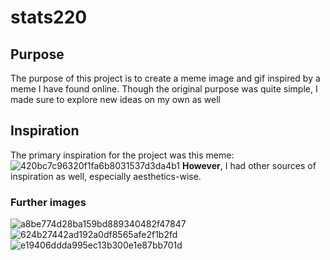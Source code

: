 # stats220


## Purpose

The purpose of this project is to create a meme image and gif inspired by a meme I have found online. Though the original purpose was quite simple, I made sure to explore new ideas on my own as well

## Inspiration

The primary inspiration for the project was this meme:
![420bc7c96320f1fa6b8031537d3da4b1](https://github.com/amelie-prentice/stats220/assets/163201054/2741e26f-b79f-42aa-9cef-6cc400cf1ebf)
**However**, I had other sources of inspiration as well, especially aesthetics-wise.
### Further images

![a8be774d28ba159bd889340482f47847](https://github.com/amelie-prentice/stats220/assets/163201054/18da91bf-e171-4c15-a828-10e23b728bee)
![624b27442ad192a0df8565afe2f1b2fd](https://github.com/amelie-prentice/stats220/assets/163201054/f2e5d13a-ce5c-4f1d-879c-e9dc2d782eef)
![e19406ddda995ec13b300e1e87bb701d](https://github.com/amelie-prentice/stats220/assets/163201054/861ba30d-5174-4042-9249-3694869e1eb6)
